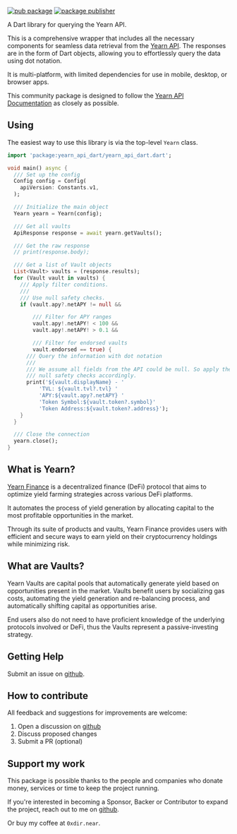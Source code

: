 [![pub package](https://img.shields.io/pub/v/yearn_api_dart.svg)](https://pub.dev/packages/yearn_api_dart)
[![package publisher](https://img.shields.io/pub/publisher/yearn_api_dart.svg)](https://pub.dev/packages/yearn_api_dart/publisher)

A Dart library for querying the Yearn API. 

This is a comprehensive wrapper that includes all the necessary components 
for seamless data retrieval from the [Yearn API]. The responses are in the form 
of Dart objects, allowing you to effortlessly query the data using dot notation.

[Yearn API]: https://docs.yearn.finance/vaults/yearn-api

It is multi-platform, with limited dependencies for use in mobile, desktop, or browser apps.

This community package is designed to follow the [Yearn API Documentation] as closely
as possible.

[Yearn API Documentation]: https://docs.yearn.finance/vaults/yearn-api

## Using

The easiest way to use this library is via the top-level ```Yearn``` class.

```dart
import 'package:yearn_api_dart/yearn_api_dart.dart';

void main() async {
  /// Set up the config
  Config config = Config(
    apiVersion: Constants.v1,
  );

  /// Initialize the main object
  Yearn yearn = Yearn(config);

  /// Get all vaults
  ApiResponse response = await yearn.getVaults();

  /// Get the raw response
  // print(response.body);

  /// Get a list of Vault objects
  List<Vault> vaults = (response.results);
  for (Vault vault in vaults) {
    /// Apply filter conditions.
    ///
    /// Use null safety checks.
    if (vault.apy?.netAPY != null &&

        /// Filter for APY ranges
        vault.apy!.netAPY! < 100 &&
        vault.apy!.netAPY! > 0.1 &&

        /// Filter for endorsed vaults
        vault.endorsed == true) {
      /// Query the information with dot notation
      ///
      /// We assume all fields from the API could be null. So apply the
      /// null safety checks accordingly.
      print('${vault.displayName} - '
          'TVL: ${vault.tvl?.tvl} '
          'APY:${vault.apy?.netAPY} '
          'Token Symbol:${vault.token?.symbol}'
          'Token Address:${vault.token?.address}');
    }
  }

  /// Close the connection
  yearn.close();
}

```

## What is Yearn?

[Yearn Finance] is a decentralized finance (DeFi) protocol that aims 
to optimize yield farming strategies across various DeFi platforms. 

[Yearn Finance]: https://docs.yearn.finance/getting-started/intro

It automates the process of yield generation by allocating capital 
to the most profitable opportunities in the market. 

Through its suite of products and vaults, Yearn Finance provides users with efficient 
and secure ways to earn yield on their cryptocurrency holdings while minimizing risk.

## What are Vaults?

Yearn Vaults are capital pools that automatically generate yield based on opportunities 
present in the market. Vaults benefit users by socializing gas costs, automating the yield 
generation and re-balancing process, and automatically shifting capital as opportunities arise. 

End users also do not need to have proficient knowledge of the underlying protocols 
involved or DeFi, thus the Vaults represent a passive-investing strategy.

## Getting Help

Submit an issue on [github].

[github]: https://github.com/0xdir/yearn_api_dart

## How to contribute

All feedback and suggestions for improvements are welcome:

1. Open a discussion on [github]
2. Discuss proposed changes
3. Submit a PR (optional)

[github]: https://github.com/0xdir/yearn_api_dart

## Support my work

This package is possible thanks to the people and companies
who donate money, services or time to keep the project running.

If you're interested in becoming a Sponsor, Backer or Contributor
to expand the project, reach out to me on [github].

[github]: https://github.com/0xdir/yearn_api_dart

Or buy my coffee at `0xdir.near`.